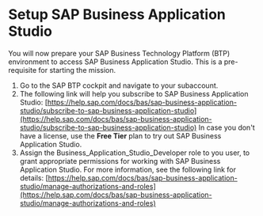 # Setup SAP Business Application Studio
You will now prepare your SAP Business Technology Platform (BTP) environment to access SAP Business Application Studio.
This is a pre-requisite for starting the mission.

1. Go to the SAP BTP cockpit and navigate to your subaccount.
2. The following link will help you subscribe to SAP Business Application Studio:
[https://help.sap.com/docs/bas/sap-business-application-studio/subscribe-to-sap-business-application-studio](https://help.sap.com/docs/bas/sap-business-application-studio/subscribe-to-sap-business-application-studio)
   In case you don't have a license, use the **Free Tier** plan to try out SAP Business Application Studio.
3. Assign the Business_Application_Studio_Developer role to you user, to grant appropriate permissions for working with SAP Business Application Studio. For more information, see the following link for details: [https://help.sap.com/docs/bas/sap-business-application-studio/manage-authorizations-and-roles](https://help.sap.com/docs/bas/sap-business-application-studio/manage-authorizations-and-roles)
